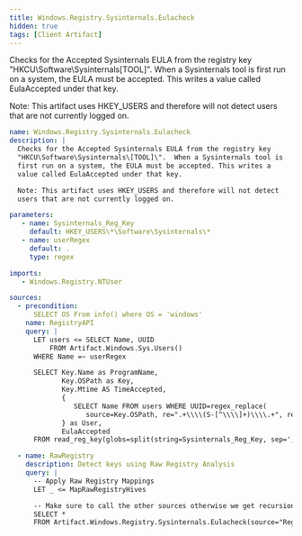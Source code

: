 ```yaml
---
title: Windows.Registry.Sysinternals.Eulacheck
hidden: true
tags: [Client Artifact]
---
```


Checks for the Accepted Sysinternals EULA from the registry key
"HKCU\Software\Sysinternals\[TOOL]\".  When a Sysinternals tool is
first run on a system, the EULA must be accepted. This writes a
value called EulaAccepted under that key.

Note: This artifact uses HKEY_USERS and therefore will not detect
users that are not currently logged on.


```yaml
name: Windows.Registry.Sysinternals.Eulacheck
description: |
  Checks for the Accepted Sysinternals EULA from the registry key
  "HKCU\Software\Sysinternals\[TOOL]\".  When a Sysinternals tool is
  first run on a system, the EULA must be accepted. This writes a
  value called EulaAccepted under that key.

  Note: This artifact uses HKEY_USERS and therefore will not detect
  users that are not currently logged on.

parameters:
   - name: Sysinternals_Reg_Key
     default: HKEY_USERS\*\Software\Sysinternals\*
   - name: userRegex
     default: .
     type: regex

imports:
   - Windows.Registry.NTUser

sources:
  - precondition:
      SELECT OS From info() where OS = 'windows'
    name: RegistryAPI
    query: |
      LET users <= SELECT Name, UUID
          FROM Artifact.Windows.Sys.Users()
      WHERE Name =~ userRegex

      SELECT Key.Name as ProgramName,
             Key.OSPath as Key,
             Key.Mtime AS TimeAccepted,
             {
                SELECT Name FROM users WHERE UUID=regex_replace(
                   source=Key.OSPath, re=".+\\\\(S-[^\\\\]+)\\\\.+", replace="$1")
             } as User,
             EulaAccepted
      FROM read_reg_key(globs=split(string=Sysinternals_Reg_Key, sep=',[\\s]*'))

  - name: RawRegistry
    description: Detect keys using Raw Registry Analysis
    query: |
      -- Apply Raw Registry Mappings
      LET _ <= MapRawRegistryHives

      -- Make sure to call the other sources otherwise we get recursion errors!
      SELECT *
      FROM Artifact.Windows.Registry.Sysinternals.Eulacheck(source="RegistryAPI")

```
